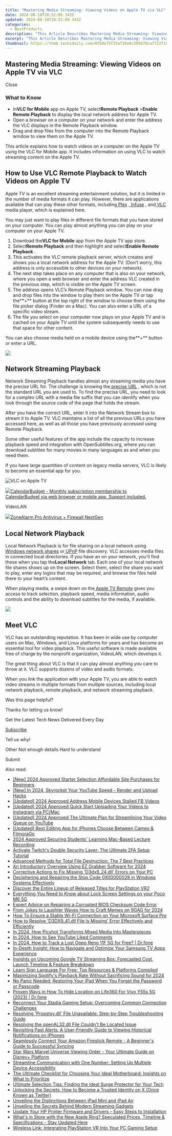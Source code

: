 ```yaml
---
title: "Mastering Media Streaming: Viewing Videos on Apple TV via VLC"
date: 2024-08-18T20:52:09.343Z
updated: 2024-08-19T20:52:09.343Z
categories:
  - BestProducts
description: "This Article Describes Mastering Media Streaming: Viewing Videos on Apple TV via VLC"
excerpt: "This Article Describes Mastering Media Streaming: Viewing Videos on Apple TV via VLC"
thumbnail: https://thmb.techidaily.com/0fb9e75f25af36e0c595b70caf722719ae176ebbaafa4088d329d674adb3fc6f.jpg
---
```


## Mastering Media Streaming: Viewing Videos on Apple TV via VLC

Close 

###  What to Know

* In**VLC for Mobile** app on Apple TV, select**Remote Playback** \>**Enable Remote Playback** to display the local network address for Apple TV.
* Open a browser on a computer on your network and enter the address the VLC displays in the Remote Playback window.
* Drag and drop files from the computer into the Remote Playback window to view them on the Apple TV.

 This article explains how to watch videos on a computer on the Apple TV using the VLC for Mobile app. It includes information on using VLC to watch streaming content on the Apple TV.  

##  How to Use VLC Remote Playback to Watch Videos on Apple TV 

 Apple TV is an excellent streaming entertainment solution, but it is limited in the number of media formats it can play. However, there are applications available that can play these other formats, including[ Plex](https://www.plex.tv/apps/streaming-devices/apple-tv/) ,[ Infuse](https://www.lifewire.com/watching-movies-with-apple-tv-infuse-4048248) , and[ VLC](https://www.videolan.org/) media player, which is explained here.

 You may just want to play files in different file formats that you have stored on your computer. You can play almost anything you can play on your computer on your Apple TV.

1. Download the**VLC for Mobile** app from the Apple TV app store.
2. Select**Remote Playback** and then highlight and select**Enable Remote Playback** .
3. This activates the VLC remote playback server, which creates and shows you a local network address for the Apple TV. (Don’t worry, this address is only accessible to other devices on your network).
4. The next step takes place on any computer that is also on your network, where you open a web browser and enter the address VLC created in the previous step, which is visible on the Apple TV screen.
5. The address opens VLC’s Remote Playback window. You can now drag and drop files into the window to play them on the Apple TV or tap the**+** button at the top right of the window to choose them using the file picker dialog (Finder on a Mac). You can also enter a URL of a specific video stream.
6. The file you select on your computer now plays on your Apple TV and is cached on your Apple TV until the system subsequently needs to use that space for other content.

 You can also choose media held on a mobile device using the**+** button or enter a URL.

<!-- affiliate ads begin -->
<a href="https://secure.2checkout.com/order/checkout.php?PRODS=19080710&QTY=1&AFFILIATE=108875&CART=1"><img src="https://smart-seo-tool.com/images/SmartSEOAuditorBox.png" border="0"></a>
<!-- affiliate ads end -->
##  Network Streaming Playback 

 Network Streaming Playback handles almost any streaming media you have the precise URL for. The challenge is knowing the[ precise URL](https://www.lifewire.com/definition-of-uniform-resource-locator-817778) , which is not the standard URL you are used to. To find the precise URL, you need to look for a complex URL with a media file suffix that you can identify when you look through the source code of the page that holds the stream.

 After you have the correct URL, enter it into the Network Stream box to stream it to Apple TV. VLC maintains a list of all the previous URLs you have accessed here, as well as all those you have previously accessed using Remote Playback.

 Some other useful features of the app include the capacity to increase playback speed and integration with OpenSubtitles.org, where you can download subtitles for many movies in many languages as and when you need them.

 If you have large quantities of content on legacy media servers, VLC is likely to become an essential app for you.

![VLC on Apple TV](https://www.lifewire.com/thmb/X3poDZEtH_VYvUFURMdcSyIt35c=/1500x0/filters:no_upscale():max_bytes(150000):strip_icc():format(webp)/Apple-TV-device-VLC-5838445b3df78c6f6a9914c1.jpg) 

<!-- affiliate ads begin -->
<a href="https://secure.2checkout.com/order/checkout.php?PRODS=37701530&QTY=1&AFFILIATE=108875&CART=1"><img src="https://secure.avangate.com/images/merchant/6fe0c81e3f9438db11ebbfba6c5ce460/products/copy_cbLogo_with_text_blue.png" border="0">CalendarBudget - Monthly subscription membership to CalendarBudget via web browser or mobile app. Support included. </a>
<!-- affiliate ads end -->
VideoLAN 

<!-- affiliate ads begin -->
<a href="https://estore.zonealarm.com/order/checkout.php?PRODS=38658749&QTY=1&AFFILIATE=108875&CART=1"><img src="https://sc1.checkpoint.com/sc1/za/images/boxes/pa_500.png" border="0">ZoneAlarm Pro Antivirus + Firewall NextGen</a>
<!-- affiliate ads end -->
## Local Network Playback 

 Local Network Playback is for file sharing on a local network using[ Windows network shares](https://www.lifewire.com/network-file-sharing-in-microsoft-windows-818219) or[ UPnP](https://www.lifewire.com/universal-plug-and-play-4153001) file discovery. VLC accesses media files in connected local directories. If you have an on your network, you'll find these when you tap the**Local Network** tab. Each one of your local network file shares shows up on the screen. Select them, select the share you want to play, enter any logins that may be required, and browse the files held there to your heart’s content. 

 When playing media, a swipe down on the[ Apple TV Remote](https://www.lifewire.com/take-control-of-your-apple-remote-with-these-tips-4077225) gives you access to track selection, playback speed, media information, audio controls and the ability to download subtitles for the media, if available.  

<!-- affiliate ads begin -->
<a href="https://shop.systoolsgroup.com/affiliate.php?ACCOUNT=SYSTOOBY&AFFILIATE=108875&PATH=https%3A%2F%2Fwww.systoolsgroup.com%3FAFFILIATE%3D108875%26RESOURCE%3DSysTools%2BGmail%2BBackup"><img src="https://www.systoolsgroup.com/box/gmail-backup.png" border="0"></a>
<!-- affiliate ads end -->
## Meet VLC 

 VLC has an outstanding reputation. It has been in wide use by computer users on Mac, Windows, and Linux platforms for years and has become an essential tool for video playback. This useful software is made available free of charge by the nonprofit organization, VideoLAN, which develops it.

 The great thing about VLC is that it can play almost anything you care to throw at it. VLC supports dozens of video and audio formats.

 When you link the application with your Apple TV, you are able to watch video streams in multiple formats from multiple sources, including local network playback, remote playback, and network streaming playback.  

Was this page helpful?

Thanks for letting us know!

 Get the Latest Tech News Delivered Every Day

[ Subscribe ](https://www.lifewire.com/#) 

Tell us why!

 Other  Not enough details  Hard to understand 

 Submit 

<ins class="adsbygoogle"
     style="display:block"
     data-ad-format="autorelaxed"
     data-ad-client="ca-pub-7571918770474297"
     data-ad-slot="1223367746"></ins>



<ins class="adsbygoogle"
     style="display:block"
     data-ad-client="ca-pub-7571918770474297"
     data-ad-slot="8358498916"
     data-ad-format="auto"
     data-full-width-responsive="true"></ins>

<span class="atpl-alsoreadstyle">Also read:</span>
<div><ul>
<li><a href="https://youtube-data.techidaily.com/024-approved-starter-selection-affordable-site-purchases-for-beginners/"><u>[New] 2024 Approved  Starter Selection  Affordable Site Purchases for Beginners</u></a></li>
<li><a href="https://youtube-docs.techidaily.com/n-2024-skyrocket-your-youtube-speed-render-and-upload-hacks/"><u>[New] In 2024, Skyrocket Your YouTube Speed - Render and Upload Hacks</u></a></li>
<li><a href="https://facebook-video-recording.techidaily.com/updated-2024-approved-address-mobile-devices-stalled-fb-videos/"><u>[Updated] 2024 Approved  Address Mobile Devices  Stalled FB Videos</u></a></li>
<li><a href="https://instagram-video-files.techidaily.com/updated-2024-approved-quick-start-uploading-your-videos-to-instagram-via-pcmac/"><u>[Updated] 2024 Approved  Quick Start  Uploading Your Videos to Instagram via PC/Mac</u></a></li>
<li><a href="https://youtube-lab.techidaily.com/ed-2024-approved-the-ultimate-plan-for-streamlining-your-video-queue-on-youtube/"><u>[Updated] 2024 Approved  The Ultimate Plan for Streamlining Your Video Queue on YouTube</u></a></li>
<li><a href="https://vimeo-videos.techidaily.com/updated-best-editing-app-for-iphones-choose-between-cameo-and-filmorago/"><u>[Updated] Best Editing App for iPhones  Choose Between Cameo & FilmoraGo</u></a></li>
<li><a href="https://on-screen-recording.techidaily.com/2024-approved-securing-students-learning-mac-based-lecture-recording/"><u>2024 Approved  Securing Students' Learning  Mac-Based Lecture Recording</u></a></li>
<li><a href="https://technical-tips.techidaily.com/activate-twitchs-double-security-layer-the-ultimate-2fa-setup-tutorial/"><u>Activate Twitch's Double Security Layer: The Ultimate 2FA Setup Tutorial</u></a></li>
<li><a href="https://data-safeguard.techidaily.com/advanced-methods-for-total-file-destruction-the-7-best-practices/"><u>Advanced Methods for Total File Destruction: The 7 Best Practices</u></a></li>
<li><a href="https://screen-capture.techidaily.com/an-introductory-overview-using-ez-grabber-software-for-2024/"><u>An Introductory Overview  Using EZ Grabber Software for 2024</u></a></li>
<li><a href="https://technical-tips.techidaily.com/corrective-actions-to-fix-missing-d3dx924dll-errors-on-your-pc/"><u>Corrective Actions to Fix Missing 'D3dx9_24.dll' Errors on Your PC</u></a></li>
<li><a href="https://technical-tips.techidaily.com/deciphering-and-repairing-the-stop-code-0x00000028-in-windows-systems-effectively/"><u>Deciphering and Repairing the Stop Code 0X00000028 in Windows Systems Effectively</u></a></li>
<li><a href="https://technical-tips.techidaily.com/discover-the-entire-lineup-of-released-titles-for-playstation-vr2/"><u>Discover the Entire Lineup of Released Titles for PlayStation VR2</u></a></li>
<li><a href="https://easy-unlock-android.techidaily.com/everything-you-need-to-know-about-lock-screen-settings-on-your-poco-m6-5g-by-drfone-android/"><u>Everything You Need to Know about Lock Screen Settings on your Poco M6 5G</u></a></li>
<li><a href="https://technical-tips.techidaily.com/expert-advice-on-repairing-a-corrupted-bios-checksum-code-error/"><u>Expert Advice on Repairing a Corrupted BIOS Checksum Code Error</u></a></li>
<li><a href="https://vp-tips.techidaily.com/from-jokes-to-laughter-waves-how-to-craft-memes-on-9gag-for-2024/"><u>From Jokes to Laughter Waves  How to Craft Memes on 9GAG for 2024</u></a></li>
<li><a href="https://technical-tips.techidaily.com/how-to-ensure-a-stable-wi-fi-connection-on-your-microsoft-surface-pro/"><u>How To Ensure a Stable Wi-Fi Connection on Your Microsoft Surface Pro</u></a></li>
<li><a href="https://technical-tips.techidaily.com/how-to-resolve-d3dx941dll-file-is-missing-error-effectively-and-efficiently/"><u>How to Resolve 'D3DX9_41.dll File Is Missing' Error Effectively and Efficiently</u></a></li>
<li><a href="https://some-techniques.techidaily.com/in-2024-how-picshot-transforms-mixed-media-into-masterpieces/"><u>In 2024, How Picshot Transforms Mixed Media Into Masterpieces</u></a></li>
<li><a href="https://some-techniques.techidaily.com/in-2024-how-to-see-youtube-liked-comments/"><u>In 2024, How to See YouTube Liked Comments</u></a></li>
<li><a href="https://android-location-track.techidaily.com/in-2024-how-to-track-a-lost-oppo-reno-11f-5g-for-free-drfone-by-drfone-virtual-android/"><u>In 2024, How to Track a Lost Oppo Reno 11F 5G for Free? | Dr.fone</u></a></li>
<li><a href="https://technical-tips.techidaily.com/in-depth-insight-how-to-navigate-and-optimize-your-samsung-tv-apps-experience/"><u>In-Depth Insight: How to Navigate and Optimize Your Samsung TV Apps Experience</u></a></li>
<li><a href="https://technical-tips.techidaily.com/insights-on-upcoming-google-tv-streaming-box-forecasted-cost-launch-timeline-and-feature-breakdown/"><u>Insights on Upcoming Google TV Streaming Box: Forecasted Cost, Launch Timeline & Feature Breakdown</u></a></li>
<li><a href="https://technical-tips.techidaily.com/learn-sign-language-for-free-top-resources-and-platforms-compiled/"><u>Learn Sign Language For Free: Top Resources & Platforms Compiled</u></a></li>
<li><a href="https://extra-guidance.techidaily.com/maximizing-spotifys-playback-rate-without-sacrificing-sound-for-2024/"><u>Maximizing Spotify's Playback Rate Without Sacrificing Sound for 2024</u></a></li>
<li><a href="https://technical-tips.techidaily.com/no-panic-needed-restoring-your-ipad-when-you-forget-the-password-or-passcode/"><u>No Panic Needed: Restoring Your iPad When You Forget the Password or Passcode</u></a></li>
<li><a href="https://location-social.techidaily.com/proven-ways-in-how-to-hide-location-on-life360-for-vivo-y55s-5g-2023-drfone-by-drfone-virtual-android/"><u>Proven Ways in How To Hide Location on Life360 For Vivo Y55s 5G (2023) | Dr.fone</u></a></li>
<li><a href="https://technical-tips.techidaily.com/reconnect-your-stadia-gaming-setup-overcoming-common-connection-challenges/"><u>Reconnect Your Stadia Gaming Setup: Overcoming Common Connection Challenges</u></a></li>
<li><a href="https://tech-renaissance.techidaily.com/resolving-propstsydll-file-unavailable-step-by-step-troubleshooting-guide/"><u>Resolving 'Propstsy.dll' File Unavailable: Step-by-Step Troubleshooting Guide</u></a></li>
<li><a href="https://technical-tips.techidaily.com/resolving-the-openal32dll-file-couldnt-be-located-issue/"><u>Resolving the openAL32.dll File Couldn't Be Located Issue</u></a></li>
<li><a href="https://technical-tips.techidaily.com/revisiting-past-alerts-a-user-friendly-guide-to-viewing-historical-notifications-on-iphones/"><u>Revisiting Past Alerts: A User-Friendly Guide to Viewing Historical Notifications on iPhones</u></a></li>
<li><a href="https://technical-tips.techidaily.com/seamlessly-connect-your-amazon-firestick-remote-a-beginners-guide-to-successful-syncing/"><u>Seamlessly Connect Your Amazon Firestick Remote - A Beginner's Guide to Successful Syncing</u></a></li>
<li><a href="https://technical-tips.techidaily.com/star-wars-marvel-universe-viewing-order-your-ultimate-guide-on-disneyplus-platform/"><u>Star Wars Marvel Universe Viewing Order - Your Ultimate Guide on Disney+ Platform</u></a></li>
<li><a href="https://technical-tips.techidaily.com/1722903514466-streamline-communication-with-one-number-setting-up-multiple-device-accessibility/"><u>Streamline Communication with One Number: Setting Up Multiple Device Accessibility</u></a></li>
<li><a href="https://technical-tips.techidaily.com/the-ultimate-checklist-for-choosing-your-ideal-motherboard-insights-on-what-to-prioritize/"><u>The Ultimate Checklist for Choosing Your Ideal Motherboard: Insights on What to Prioritize</u></a></li>
<li><a href="https://technical-tips.techidaily.com/ultimate-selection-tips-finding-the-ideal-surge-protector-for-your-tech/"><u>Ultimate Selection Tips: Finding the Ideal Surge Protector for Your Tech</u></a></li>
<li><a href="https://technical-tips.techidaily.com/unlocking-the-secrets-how-to-become-a-trusted-identity-on-x-once-known-as-twitter/"><u>Unlocking the Secrets: How to Become a Trusted Identity on X (Once Known as Twitter)</u></a></li>
<li><a href="https://technical-tips.techidaily.com/unveiling-the-distinctions-between-ipad-mini-and-ipad-air/"><u>Unveiling the Distinctions Between iPad Mini and iPad Air</u></a></li>
<li><a href="https://technical-tips.techidaily.com/unveiling-the-secrets-behind-modern-streaming-gadgets/"><u>Unveiling the Secrets Behind Modern Streaming Gadgets</u></a></li>
<li><a href="https://hardware-help.techidaily.com/update-your-hp-printer-firmware-and-drivers-easy-steps-to-installation/"><u>Update Your HP Printer Firmware and Drivers – Easy Steps to Installation</u></a></li>
<li><a href="https://technical-tips.techidaily.com/whats-in-store-with-the-new-apple-ring-speculated-prices-timeline-and-specifications-stay-updated-here/"><u>What's in Store with the New Apple Ring? Speculated Prices, Timeline & Specifications - Stay Updated Here</u></a></li>
<li><a href="https://technical-tips.techidaily.com/wireless-link-integrating-playstation-vr-into-your-pc-gaming-setup/"><u>Wireless Link: Integrating PlayStation VR Into Your PC Gaming Setup</u></a></li>
</ul></div>
